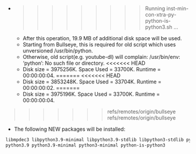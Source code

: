 * >>>>>>>>> Running inst-min-con-xtra-py-python-is-python3.sh ...
  * After this operation, 19.9 MB of additional disk space will be used.
  * Starting from Bullseye, this is required for old script which uses unversioned /usr/bin/python.
  * Otherwise, old script(e.g. youtube-dl) will complain: /usr/bin/env: ‘python’: No such file or directory.
<<<<<<< HEAD
  * Disk size = 3975256K. Space Used = 33700K. Runtime = 00:00:00:04.
=======
<<<<<<< HEAD
  * Disk size = 3853248K. Space Used = 33704K. Runtime = 00:00:00:02.
=======
  * Disk size = 3975196K. Space Used = 33700K. Runtime = 00:00:00:04.
>>>>>>> refs/remotes/origin/bullseye
>>>>>>> refs/remotes/origin/bullseye
  * The following NEW packages will be installed:
  ```bash
libmpdec3 libpython3.9-minimal libpython3.9-stdlib libpython3-stdlib python3
python3.9 python3.9-minimal python3-minimal python-is-python3
  ```
